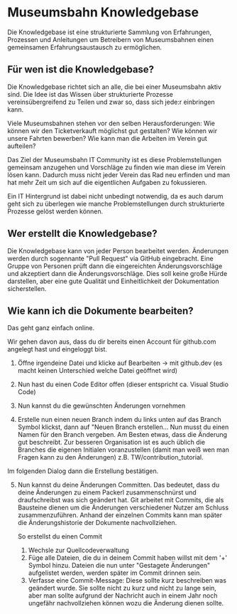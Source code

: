 # Museumsbahn Knowledgebase

Die Knowledgebase ist eine strukturierte Sammlung von Erfahrungen, Prozessen und Anleitungen um Betreibern von Museumsbahnen einen gemeinsamen Erfahrungsaustausch zu ermöglichen.

## Für wen ist die Knowledgebase?

Die Knowledgebase richtet sich an alle, die bei einer Museumsbahn aktiv sind. Die Idee ist das Wissen über strukturierte Prozesse vereinsübergreifend zu Teilen und zwar so, dass sich jede:r einbringen kann.

Viele Museumsbahnen stehen vor den selben Herausforderungen: Wie können wir den Ticketverkauft möglichst gut gestalten? Wie können wir unsere Fahrten bewerben? Wie kann man die Arbeiten im Verein gut aufteilen?

Das Ziel der Museumsbahn IT Community ist es diese Problemstellungen gemeinsam anzugehen und Vorschläge zu finden wie man diese im Verein lösen kann. Dadurch muss nicht jeder Verein das Rad neu erfinden und man hat mehr Zeit um sich auf die eigentlichen Aufgaben zu fokussieren. 

Ein IT Hintergrund ist dabei nicht unbedingt notwendig, da es auch darum geht sich zu überlegen wie manche Problemstellungen durch strukturierte Prozesse gelöst werden können.

## Wer erstellt die Knowledgebase?

Die Knowledgebase kann von jeder Person bearbeitet werden. Änderungen werden durch sogennante "Pull Request" via GitHub eingebracht. Eine Gruppe von Personen prüft dann die eingereichten Änderungsvorschläge und akzeptiert dann die Änderungsvorschläge. Dies soll keine große Hürde darstellen, aber eine gute Qualität und Einheitlichkeit der Dokumentation sicherstellen. 

## Wie kann ich die Dokumente bearbeiten?

Das geht ganz einfach online.

Wir gehen davon aus, dass du dir bereits einen Account für github.com angelegt hast und eingeloggt bist.

1. Öffne irgendeine Datei und klicke auf Bearbeiten -> mit github.dev (es macht keinen Unterschied welche Datei geöffnet wird)


2. Nun hast du einen Code Editor offen (dieser entspricht ca. Visual Studio Code)


3. Nun kannst du die gewünschten Änderungen vornehmen


4. Erstelle nun einen neuen Branch indem du links unten auf das Branch Symbol klickst, dann auf "Neuen Branch erstellen...
Nun musst du einen Namen für den Branch vergeben. Am Besten etwas, dass die Änderung gut beschreibt. Zur besseren Organisation ist es auch üblich die Branches die eigenen Initialen voranzustellen (damit man weiß wen man Fragen kann zu den Änderungen) z.B. TW/contribution_tutorial.

Im folgenden Dialog dann die Erstellung bestätigen.

5. Nun kannst du deine Änderungen Committen. Das bedeutet, dass du deine Änderungen zu einem Packerl zusammenschnürst und draufschreibst was sich geändert hat. Git arbeitet mit Commits, die als Bausteine dienen um die Änderungen verschiedener Nutzer am Schluss zusammenzuführen. Anhand der einzelnen Commits kann man später die Änderungshistorie der Dokumente nachvollziehen.

    So erstellst du einen Commit
    1. Wechsle zur Quellcodeverwaltung
    2. Füge alle Dateien, die du in deinem Commit haben willst mit dem '+' Symbol hinzu. Dateien die nun unter "Gestagete Änderungen" aufgelistet werden, werden später im Commit drinnen sein.
    3. Verfasse eine Commit-Message: Diese sollte kurz beschreiben was geändert wurde. Sie sollte nicht zu kurz und nicht zu lange sein, aber man sollte aufgrund der Nachricht auch in einem Jahr noch ungefähr nachvollziehen können wozu die Änderung dienen sollte.
    